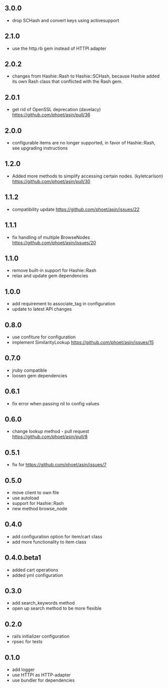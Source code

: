## 3.0.0

* drop SCHash and convert keys using activesupport

## 2.1.0

* use the http.rb gem instead of HTTPI adapter

## 2.0.2

* changes from Hashie::Rash to Hashie::SCHash, because Hashie added its own Rash class that conflicted with the Rash gem.

## 2.0.1

* get rid of OpenSSL deprecation (davelacy) https://github.com/phoet/asin/pull/36

## 2.0.0

* configurable items are no longer supported, in favor of Hashie::Rash, see upgrading instructions

## 1.2.0

* Added more methods to simplify accessing certain nodes. (kyletcarlson) https://github.com/phoet/asin/pull/30

## 1.1.2

* compatibility update https://github.com/phoet/asin/issues/22

## 1.1.1

* fix handling of multiple BrowseNodes https://github.com/phoet/asin/issues/20

## 1.1.0

* remove built-in support for Hashie::Rash
* relax and update gem dependencies

## 1.0.0

* add requirement to associate_tag in configuration
* update to latest API changes

## 0.8.0

* use confiture for configuration
* implement SimilarityLookup https://github.com/phoet/asin/issues/15

## 0.7.0

* jruby compatible
* loosen gem dependencies

## 0.6.1

* fix error when passing nil to config values

## 0.6.0

* change lookup method - pull request https://github.com/phoet/asin/pull/8

## 0.5.1

* fix for https://github.com/phoet/asin/issues/7

## 0.5.0

* move client to own file
* use autoload
* support for Hashie::Rash
* new method browse_node

## 0.4.0

* add configuration option for item/cart class
* add more functionality to item class

## 0.4.0.beta1

* added cart operations
* added yml configuration

## 0.3.0

* add search_keywords method
* open up search method to be more flexible

## 0.2.0

* rails initializer configuration
* rpsec for tests

## 0.1.0

* add logger
* use HTTPI as HTTP-adapter
* use bundler for dependencies
